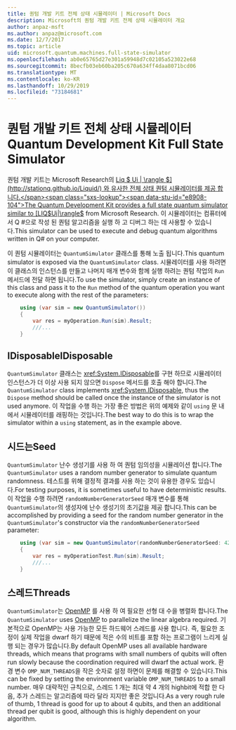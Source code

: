 ```yaml
---
title: 퀀텀 개발 키트 전체 상태 시뮬레이터 | Microsoft Docs
description: Microsoft의 퀀텀 개발 키트 전체 상태 시뮬레이터 개요
author: anpaz-msft
ms.author: anpaz@microsoft.com
ms.date: 12/7/2017
ms.topic: article
uid: microsoft.quantum.machines.full-state-simulator
ms.openlocfilehash: ab0e65765d27e301a59948d7c02105a523022e68
ms.sourcegitcommit: 8becfb03eb60ba205c670a634ff4daa8071bcd06
ms.translationtype: MT
ms.contentlocale: ko-KR
ms.lasthandoff: 10/29/2019
ms.locfileid: "73184681"
---
```

# <a name="quantum-development-kit-full-state-simulator"></a><span data-ttu-id="e8908-103">퀀텀 개발 키트 전체 상태 시뮬레이터</span><span class="sxs-lookup"><span data-stu-id="e8908-103">Quantum Development Kit Full State Simulator</span></span>

<span data-ttu-id="e8908-104">퀀텀 개발 키트는 Microsoft Research의 [Liq $ Ui | \rangle $](http://stationq.github.io/Liquid/) 와 유사한 전체 상태 퀀텀 시뮬레이터를 제공 합니다.</span><span class="sxs-lookup"><span data-stu-id="e8908-104">The Quantum Development Kit provides a full state quantum simulator similar to [LIQ$Ui|\rangle$](http://stationq.github.io/Liquid/) from Microsoft Research.</span></span>
<span data-ttu-id="e8908-105">이 시뮬레이터는 컴퓨터에서 Q #으로 작성 된 퀀텀 알고리즘을 실행 하 고 디버그 하는 데 사용할 수 있습니다.</span><span class="sxs-lookup"><span data-stu-id="e8908-105">This simulator can be used to execute and debug quantum algorithms written in Q# on your computer.</span></span>

<span data-ttu-id="e8908-106">이 퀀텀 시뮬레이터는 `QuantumSimulator` 클래스를 통해 노출 됩니다.</span><span class="sxs-lookup"><span data-stu-id="e8908-106">This quantum simulator is exposed via the `QuantumSimulator` class.</span></span> <span data-ttu-id="e8908-107">시뮬레이터를 사용 하려면이 클래스의 인스턴스를 만들고 나머지 매개 변수와 함께 실행 하려는 퀀텀 작업의 `Run` 메서드에 전달 하면 됩니다.</span><span class="sxs-lookup"><span data-stu-id="e8908-107">To use the simulator, simply create an instance of this class and pass it to the `Run` method of the quantum operation you want to execute along with the rest of the parameters:</span></span>

```csharp
    using (var sim = new QuantumSimulator())
    {
        var res = myOperation.Run(sim).Result;
        ///...
    }
```

## <a name="idisposable"></a><span data-ttu-id="e8908-108">IDisposable</span><span class="sxs-lookup"><span data-stu-id="e8908-108">IDisposable</span></span>

<span data-ttu-id="e8908-109">`QuantumSimulator` 클래스는 <xref:System.IDisposable>를 구현 하므로 시뮬레이터 인스턴스가 더 이상 사용 되지 않으면 `Dispose` 메서드를 호출 해야 합니다.</span><span class="sxs-lookup"><span data-stu-id="e8908-109">The `QuantumSimulator` class implements <xref:System.IDisposable>, thus the `Dispose` method should be called once the instance of the simulator is not used anymore.</span></span> <span data-ttu-id="e8908-110">이 작업을 수행 하는 가장 좋은 방법은 위의 예제와 같이 `using` 문 내에서 시뮬레이터를 래핑하는 것입니다.</span><span class="sxs-lookup"><span data-stu-id="e8908-110">The best way to do this is to wrap the simulator within a `using` statement, as in the example above.</span></span>

## <a name="seed"></a><span data-ttu-id="e8908-111">시드는</span><span class="sxs-lookup"><span data-stu-id="e8908-111">Seed</span></span>

<span data-ttu-id="e8908-112">`QuantumSimulator` 난수 생성기를 사용 하 여 퀀텀 임의성을 시뮬레이션 합니다.</span><span class="sxs-lookup"><span data-stu-id="e8908-112">The `QuantumSimulator` uses a random number generator to simulate quantum randomness.</span></span> <span data-ttu-id="e8908-113">테스트를 위해 결정적 결과를 사용 하는 것이 유용한 경우도 있습니다.</span><span class="sxs-lookup"><span data-stu-id="e8908-113">For testing purposes, it is sometimes useful to have deterministic results.</span></span> <span data-ttu-id="e8908-114">이 작업을 수행 하려면 `randomNumberGeneratorSeed` 매개 변수를 통해 `QuantumSimulator`의 생성자에 난수 생성기의 초기값을 제공 합니다.</span><span class="sxs-lookup"><span data-stu-id="e8908-114">This can be accomplished by providing a seed for the random number generator in the `QuantumSimulator`'s constructor via the `randomNumberGeneratorSeed` parameter:</span></span>

```csharp
    using (var sim = new QuantumSimulator(randomNumberGeneratorSeed: 42))
    {
        var res = myOperationTest.Run(sim).Result;
        ///...
    }
```

## <a name="threads"></a><span data-ttu-id="e8908-115">스레드</span><span class="sxs-lookup"><span data-stu-id="e8908-115">Threads</span></span>

<span data-ttu-id="e8908-116">`QuantumSimulator`는 [OpenMP](http://www.openmp.org/) 를 사용 하 여 필요한 선형 대 수을 병렬화 합니다.</span><span class="sxs-lookup"><span data-stu-id="e8908-116">The `QuantumSimulator` uses [OpenMP](http://www.openmp.org/) to parallelize the linear algebra required.</span></span> <span data-ttu-id="e8908-117">기본적으로 OpenMP는 사용 가능한 모든 하드웨어 스레드를 사용 합니다. 즉, 필요한 조정이 실제 작업을 dwarf 하기 때문에 적은 수의 비트를 포함 하는 프로그램이 느리게 실행 되는 경우가 많습니다.</span><span class="sxs-lookup"><span data-stu-id="e8908-117">By default OpenMP uses all available hardware threads, which means that programs with small numbers of qubits will often run slowly because the coordination required will dwarf the actual work.</span></span> <span data-ttu-id="e8908-118">환경 변수 `OMP_NUM_THREADS`을 작은 숫자로 설정 하면이 문제를 해결할 수 있습니다.</span><span class="sxs-lookup"><span data-stu-id="e8908-118">This can be fixed by setting the environment variable `OMP_NUM_THREADS` to a small number.</span></span> <span data-ttu-id="e8908-119">매우 대략적인 규칙으로, 스레드 1 개는 최대 약 4 개의 highbit에 적합 한 다음, 추가 스레드는 알고리즘에 따라 달라 지지만 좋은 것입니다.</span><span class="sxs-lookup"><span data-stu-id="e8908-119">As a very rough rule of thumb, 1 thread is good for up to about 4 qubits, and then an additional thread per qubit is good, although this is highly dependent on your algorithm.</span></span>

